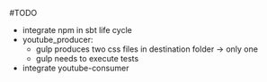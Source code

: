 #TODO
* integrate npm in sbt life cycle
* youtube_producer:
    * gulp produces two css files in destination folder -> only one
    * gulp needs to execute tests
* integrate youtube-consumer
